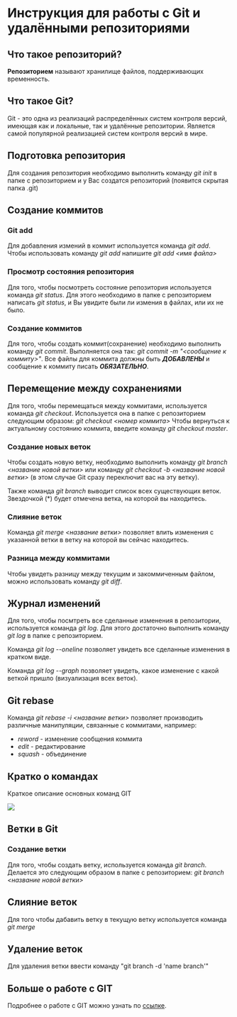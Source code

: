 # Инструкция для работы с Git и удалёнными репозиториями

## Что такое репозиторий?
**Репозиторием** называют хранилище файлов, поддерживающих временность.

## Что такое Git?
Git - это одна из реализаций распределённых систем контроля версий, имеющая как и локальные, так и удалённые репозитории. Является самой популярной реализацией систем контроля версий в мире.

## Подготовка репозитория
Для создания репозитория необходимо выполнить команду *git init*  в папке с репозиторием и у Вас создатся репозиторий (появится скрытая папка .git)

## Создание коммитов

### Git add
Для добавления измений в коммит используется команда *git add*. Чтобы использовать команду *git add* напишите *git add <имя файла>*

### Просмотр состояния репозитория
Для того, чтобы посмотреть состояние репозитория используется команда *git status*. Для этого необходимо в папке с репозиторием написать *git status*, и Вы увидите были ли измения в файлах, или их не было.

### Создание коммитов
Для того, чтобы создать коммит(сохранение) необходимо выполнить команду *git commit*. Выполняется она так: *git commit -m "<сообщение к коммиту>"*. Все файлы для коммита должны быть ***ДОБАВЛЕНЫ*** и сообщение к коммиту писать ***ОБЯЗАТЕЛЬНО***.

## Перемещение между сохранениями
Для того, чтобы перемещаться между коммитами, используется команда *git checkout*. Используется она в папке с репозиторием следующим образом: *git checkout <номер коммита>*
Чтобы вернуться к актуальному состоянию коммита, введите команду *git checkout master*.

### Создание новых веток
Чтобы создать новую ветку, необходимо выполнить команду *git branch <название новой ветки>* или команду *git checkout -b <название новой ветки>* (в этом случае Git сразу переключит вас на эту ветку).

Также команда *git branch* выводит список всех существующих веток. Звездочкой (*) будет отмечена ветка, на которой вы находитесь.

### Слияние веток
Команда *git merge <название ветки>* позволяет влить изменения с указанной ветки в ветку на которой вы сейчас находитесь.

### Разница между коммитами
Чтобы увидеть разницу между текущим и закоммиченным файлом, можно использовать команду *git diff*.

## Журнал изменений
Для того, чтобы посмтреть все сделанные изменения в репозитории, используется команда *git log*. Для этого достаточно выполнить команду *git log* в папке с репозиторием.

Команда *git log --oneline* позволяет увидеть все сделанные изменения в кратком виде.

Команда *git log --graph* позволяет увидеть, какое изменение с какой веткой пришло (визуализация всех веток).

## Git rebase
Команда *git rebase -i <название ветки>* позволяет производить различные манипуляции, связанные с коммитами, например:
* *reword* - изменение сообщения коммита
* *edit* - редактирование
* *squash* - объединение

## Кратко о командах
Краткое описание основных команд GIT 

<image src="https://gbcdn.mrgcdn.ru/uploads/asset/4985812/attachment/077afcbab0e310f3d1f67fb57fa69110.jpeg">

## Ветки в Git

### Создание ветки

Для того, чтобы создать ветку, используется команда *git branch*. Делается это следующим образом в папке с репозиторием: *git branch <название новой ветки>*

## Слияние веток

Для того чтобы дабавить ветку в текущую ветку используется команда *git merge <name branch>*

## Удаление веток
Для удаления ветки ввести команду "git branch -d 'name branch'"

## Больше о работе с GIT
Подробнее о работе с GIT можно узнать по [ссылке](https://habr.com/ru/post/541258/).